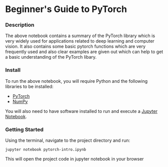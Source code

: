 # Beginner's Guide to PyTorch

### Description
The above notebook contains a summary of the PyTorch library which is very widely used for applications related to deep learning and computer vision. It also contains some basic pytorch functions which are very frequently used and also clear examples are given out which can help to get a basic understanding of the PyTorch libary.

### Install
To run the above notebook, you will require Python and the following libraries to be installed:

- [PyTorch](https://pytorch.org/)
- [NumPy](https://numpy.org/)

You will also need to have software installed to run and execute a [Jupyter Notebook](https://jupyter.org/install).

### Getting Started
Using the terminal, navigate to the project directory and run:

`jupyter notebook pytorch-intro.ipynb`

This will open the project code in jupyter notebook in your browser
